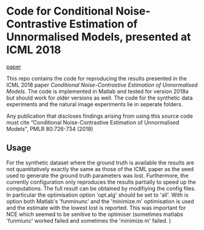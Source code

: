 # Code for Conditional Noise-Contrastive Estimation of Unnormalised Models, presented at ICML 2018
[paper](https://arxiv.org/abs/1806.03664 "Conditional Noise-Contrastive Estimation of Unnormalised Models, ICML 2018")

This repo contains the code for reproducing the results presented in the ICML 2018 
paper _Conditional Noise-Contrastive Estimation of Unnormalised Models_.
The code is implemented in Matlab and tested for version 2018a but should work 
for older versions as well. The code for the synthetic data experiments and the 
natural image experiments lie in seperate folders.

Any publication that discloses findings arising from using this source code must 
cite “Conditional Noise-Contrastive Estimation of Unnormalised Models", PMLR 80:726-734 (2018)

## Usage

For the synthetic dataset where the ground truth is available the results are not quantitatively exactly the same as those of the ICML paper
as the seed used to generate the ground truth parameters was lost. 
Furthermore, the currently configuration only reproduces the results partially to speed up the computations.
The full result can be obtained by modifiying the config files.
In particular the optimisation option 'opt.alg' should be set to 'all'.
With is option both Matlab's 'funminunc' and the 'minimize.m' optimisation is used and the estimate with the lowest lost is reported.
This was important for NCE which seemed to be senitive to the optimiser (sometimes matlabs 'funmiunc' worked failed and sometimes the 'minimize.m' failed. )



